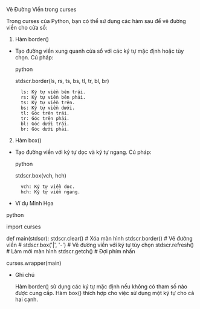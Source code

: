 Vẽ Đường Viền trong curses

Trong curses của Python, bạn có thể sử dụng các hàm sau để vẽ đường viền cho cửa sổ:
1. Hàm border()

- Tạo đường viền xung quanh cửa sổ với các ký tự mặc định hoặc tùy chọn.
    Cú pháp:

    python

    stdscr.border(ls, rs, ts, bs, tl, tr, bl, br)

        ls: Ký tự viền bên trái.
        rs: Ký tự viền bên phải.
        ts: Ký tự viền trên.
        bs: Ký tự viền dưới.
        tl: Góc trên trái.
        tr: Góc trên phải.
        bl: Góc dưới trái.
        br: Góc dưới phải.

2. Hàm box()

- Tạo đường viền với ký tự dọc và ký tự ngang.
    Cú pháp:

    python

    stdscr.box(vch, hch)

        vch: Ký tự viền dọc.
        hch: Ký tự viền ngang.

- Ví dụ Minh Họa

python

import curses

def main(stdscr):
    stdscr.clear()       # Xóa màn hình
    stdscr.border()      # Vẽ đường viền
    # stdscr.box('|', '-')  # Vẽ đường viền với ký tự tùy chọn
    stdscr.refresh()     # Làm mới màn hình
    stdscr.getch()       # Đợi phím nhấn

curses.wrapper(main)

- Ghi chú

    Hàm border() sử dụng các ký tự mặc định nếu không có tham số nào được cung cấp.
    Hàm box() thích hợp cho việc sử dụng một ký tự cho cả hai cạnh.
